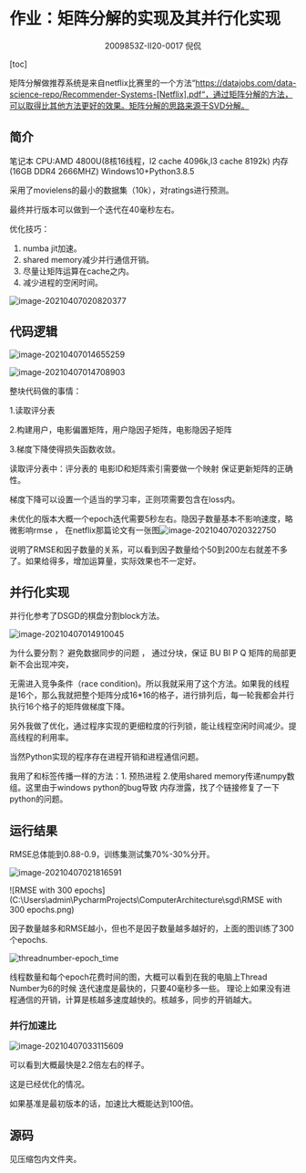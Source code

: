 # 作业：矩阵分解的实现及其并行化实现

<center>2009853Z-II20-0017 倪侃</center>

[toc]

矩阵分解做推荐系统是来自netflix比赛里的一个方法“https://datajobs.com/data-science-repo/Recommender-Systems-[Netflix].pdf“，通过矩阵分解的方法，可以取得比其他方法更好的效果。矩阵分解的思路来源于SVD分解。

## 简介

笔记本 CPU:AMD 4800U(8核16线程，l2 cache 4096k,l3 cache 8192k) 内存(16GB DDR4 2666MHZ) Windows10+Python3.8.5

采用了movielens的最小的数据集（10k），对ratings进行预测。

最终并行版本可以做到一个迭代在40毫秒左右。

优化技巧：

1. numba jit加速。
2. shared memory减少并行通信开销。
3. 尽量让矩阵运算在cache之内。
4. 减少进程的空闲时间。

![image-20210407020820377](C:\Users\admin\AppData\Roaming\Typora\typora-user-images\image-20210407020820377.png)



## 代码逻辑

![image-20210407014655259](C:\Users\admin\AppData\Roaming\Typora\typora-user-images\image-20210407014655259.png)

![image-20210407014708903](C:\Users\admin\AppData\Roaming\Typora\typora-user-images\image-20210407014708903.png)

整块代码做的事情：

1.读取评分表 

2.构建用户，电影偏置矩阵，用户隐因子矩阵，电影隐因子矩阵

3.梯度下降使得损失函数收敛。

读取评分表中：评分表的 电影ID和矩阵索引需要做一个映射 保证更新矩阵的正确性。

梯度下降可以设置一个适当的学习率，正则项需要包含在loss内。

未优化的版本大概一个epoch迭代需要5秒左右。隐因子数量基本不影响速度，略微影响rmse ， 在netflix那篇论文有一张图![image-20210407020322750](C:\Users\admin\AppData\Roaming\Typora\typora-user-images\image-20210407020322750.png)

说明了RMSE和因子数量的关系，可以看到因子数量给个50到200左右就差不多了。如果给得多，增加运算量，实际效果也不一定好。

## 并行化实现

并行化参考了DSGD的棋盘分割block方法。

![image-20210407014910045](C:\Users\admin\AppData\Roaming\Typora\typora-user-images\image-20210407014910045.png)

为什么要分割？ 避免数据同步的问题 ， 通过分块，保证 BU BI P Q 矩阵的局部更新不会出现冲突，

无需进入竞争条件（race condition)。所以我就采用了这个方法。如果我的线程是16个，那么我就把整个矩阵分成16*16的格子，进行排列后，每一轮我都会并行执行16个格子的矩阵做梯度下降。

另外我做了优化，通过程序实现的更细粒度的行列锁，能让线程空闲时间减少。提高线程的利用率。

当然Python实现的程序存在进程开销和进程通信问题。

我用了和标签传播一样的方法：1. 预热进程 2.使用shared memory传递numpy数组。这里由于windows python的bug导致 内存泄露，找了个链接修复了一下python的问题。

## 运行结果

RMSE总体能到0.88-0.9，训练集测试集70%-30%分开。

![image-20210407021816591](C:\Users\admin\AppData\Roaming\Typora\typora-user-images\image-20210407021816591.png)

![RMSE with 300 epochs](C:\Users\admin\PycharmProjects\ComputerArchitecture\sgd\RMSE with 300 epochs.png)

因子数量越多和RMSE越小，但也不是因子数量越多越好的，上面的图训练了300个epochs.

![threadnumber-epoch_time](C:\Users\admin\PycharmProjects\ComputerArchitecture\sgd\threadnumber-epoch_time.png)

线程数量和每个epoch花费时间的图，大概可以看到在我的电脑上Thread Number为6的时候 迭代速度是最快的，只要40毫秒多一些。 理论上如果没有进程通信的开销，计算是核越多速度越快的。核越多，同步的开销越大。

### 并行加速比

![image-20210407033115609](C:\Users\admin\AppData\Roaming\Typora\typora-user-images\image-20210407033115609.png)

可以看到大概最快是2.2倍左右的样子。

这是已经优化的情况。

如果基准是最初版本的话，加速比大概能达到100倍。

## 源码

见压缩包内文件夹。